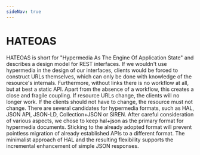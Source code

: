 ```yaml
---
sideNav: true
---
```


# HATEOAS

HATEOAS is short for "Hypermedia As The Engine Of Application State" and describes a design model for REST interfaces.
If we wouldn't use hypermedia in the design of our interfaces, clients would be forced to construct URLs themselves, which can only be done with knowledge of the resource's internals.
Furthermore, without links there is no workflow at all, but at best a static API. Apart from the absence of a workflow, this creates a close and fragile coupling. If resource URLs change, the clients will no longer work.
If the clients should not have to change, the resource must not change. There are several candidates for hypermedia formats, such as HAL, JSON API, JSON-LD, Collection+JSON or SIREN.
After careful consideration of various aspects, we chose to keep hal+json as the primary format for hypermedia documents.
Sticking to the already adopted format will prevent pointless migration of already established APIs to a different format.
The minimalist approach of HAL and the resulting flexibility supports the incremental enhancement of simple JSON responses.
